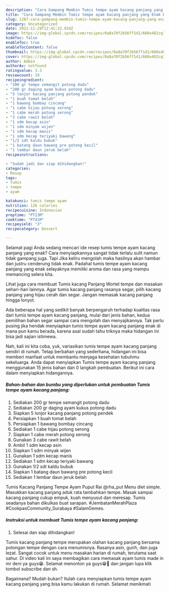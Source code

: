 ```yaml
---
description: "Cara Gampang Membin Tumis tempe ayam kacang panjang yang Enak Banget}"
title: "Cara Gampang Membin Tumis tempe ayam kacang panjang yang Enak Banget}"
slug: 1287-cara-gampang-membin-tumis-tempe-ayam-kacang-panjang-yang-enak-banget
category: Uncategorized
date: 2022-11-29T12:41:22.934Z
image: https://img-global.cpcdn.com/recipes/0a8a70f2b56ff1d1/680x482cq70/tumis-tempe-ayam-kacang-panjang-foto-resep-utama.jpg
hideToc: false
enableToc: true
enableTocContent: false
thumbnail: https://img-global.cpcdn.com/recipes/0a8a70f2b56ff1d1/680x482cq70/tumis-tempe-ayam-kacang-panjang-foto-resep-utama.jpg
cover: https://img-global.cpcdn.com/recipes/0a8a70f2b56ff1d1/680x482cq70/tumis-tempe-ayam-kacang-panjang-foto-resep-utama.jpg
author: Admin
authorAv: notfound
ratingvalue: 3.3
reviewcount: 19
recipeingredient:
- "200 gr tempe semangit potong dadu"
- "200 gr daging ayam kukus potong dadu"
- "5 lonjor kacang panjang potong pendek"
- "1 buah tomat belah"
- "1 bawang bombay cincang"
- "1 cabe hijau potong serong"
- "1 cabe merah potong serong"
- "3 cabe rawit belah"
- "1 sdm kecap asin"
- "1 sdm minyak wijen"
- "1 sdm kecap manis"
- "1 sdm kecap teriyaki bawang"
- "1/2 sdt kaldu bubuk"
- "1 batang daun bawang pre potong kecil"
- "1 lembar daun jeruk belah"
recipeinstructions:

- "Sudah jadi dan siap dihidangkan!"
categories:
- Resep
tags:
- tumis
- tempe
- ayam

katakunci: tumis tempe ayam 
nutrition: 126 calories
recipecuisine: Indonesian
preptime: "PT13M"
cooktime: "PT41M"
recipeyield: "3"
recipecategory: Dessert

---
```



Selamat pagi Anda sedang mencari ide resep tumis tempe ayam kacang panjang yang enak? Cara menyiapkannya sangat tidak terlalu sulit namun tidak gampang juga. Tapi Jika keliru mengolah maka hasilnya akan hambar dan justru cenderung tidak enak. Padahal tumis tempe ayam kacang panjang yang enak selayaknya memiliki aroma dan rasa yang mampu memancing selera kita.


Lihat juga cara membuat Tumis kacang Panjang Wortel tempe dan masakan sehari-hari lainnya. Agar tumis kacang panjang rasanya segar, pilih kacang panjang yang hijau cerah dan segar. Jangan memasak kacang panjang hingga lonyot.

Ada beberapa hal yang sedikit banyak berpengaruh terhadap kualitas rasa dari tumis tempe ayam kacang panjang, mulai dari jenis bahan, kedua pemilihan bahan segar sampai cara mengolah dan menyajikannya. Tak perlu pusing jika hendak menyiapkan tumis tempe ayam kacang panjang enak di mana pun kamu berada, karena asal sudah tahu triknya maka hidangan ini bisa jadi sajian istimewa.


Nah, kali ini kita coba, yuk, variasikan tumis tempe ayam kacang panjang sendiri di rumah. Tetap berbahan yang sederhana, hidangan ini bisa memberi manfaat untuk membantu menjaga kesehatan tubuhmu sekeluarga. Anda dapat menyiapkan Tumis tempe ayam kacang panjang menggunakan 15 jenis bahan dan 0 langkah pembuatan. Berikut ini cara dalam menyiapkan hidangannya.

<!--inarticleads1-->

##### Bahan-bahan dan bumbu yang diperlukan untuk pembuatan Tumis tempe ayam kacang panjang:

1. Sediakan 200 gr tempe semangit potong dadu
1. Sediakan 200 gr daging ayam kukus potong dadu
1. Siapkan 5 lonjor kacang panjang potong pendek
1. Persiapkan 1 buah tomat belah
1. Persiapkan 1 bawang bombay cincang
1. Sediakan 1 cabe hijau potong serong
1. Siapkan 1 cabe merah potong serong
1. Gunakan 3 cabe rawit belah
1. Ambil 1 sdm kecap asin
1. Siapkan 1 sdm minyak wijen
1. Gunakan 1 sdm kecap manis
1. Sediakan 1 sdm kecap teriyaki bawang
1. Gunakan 1/2 sdt kaldu bubuk
1. Siapkan 1 batang daun bawang pre potong kecil
1. Sediakan 1 lembar daun jeruk belah


Tumis Kacang Panjang Tempe Ayam Puput Rai @rha_put Menu diet simple. Masukkan kacang panjang aduk rata tambahkan tempe. Masak sampai kacang panjang cukup empuk, kuah menyusut dan meresap. Tumis seadanya bahan dikulkas buat sarapan. #JembatanMerahPlaza #CookpasCommunity_Surabaya #SalamGemes. 

<!--inarticleads2-->

##### Instruksi untuk membuat Tumis tempe ayam kacang panjang:


1. Selesai dan siap dihidangkan!

Tumis kacang panjang tempe merupakan olahan kacang panjang bersama potongan tempe dengan cara menumisnya. Rasanya asin, gurih, dan juga lezat. Sangat cocok untuk menu masakan harian di rumah, terutama saat sahur. Di video kali ini saya membagikan cara memasak ayam tumis made in mr deni ya guys😁. Selamat menonton ya guys😁🙋 dan jangan lupa klik tombol subscribe dan sh. 

Bagaimana? Mudah bukan? Itulah cara menyiapkan tumis tempe ayam kacang panjang yang bisa kamu lakukan di rumah. Selamat menikmati
